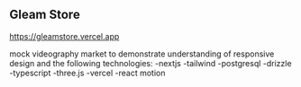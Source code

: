 ## Gleam Store
https://gleamstore.vercel.app

mock videography market to demonstrate understanding of responsive design and the following technologies:
-nextjs
-tailwind
-postgresql
-drizzle
-typescript
-three.js
-vercel
-react motion

